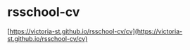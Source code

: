 # rsschool-cv

[https://victoria-st.github.io/rsschool-cv/cv](https://victoria-st.github.io/rsschool-cv/cv)

